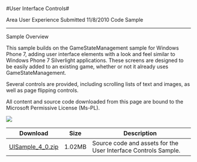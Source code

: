 #User Interface Controls#

Area
User Experience
Submitted
11/8/2010
Code Sample

---

Sample Overview

This sample builds on the GameStateManagement sample for Windows Phone 7, adding user interface elements with a look and feel similar to Windows Phone 7 Silverlight applications. These screens are designed to be easily added to an existing game, whether or not it already uses GameStateManagement.

Several controls are provided, including scrolling lists of text and images, as well as page flipping controls.


All content and source code downloaded from this page are bound to the Microsoft Permissive License (Ms-PL).

![](https://github.com/nkast/XNAGameStudio/blob/master/Images/uisample.png)


 
Download | Size | Description
---|---|---|
[UISample_4_0.zip](https://github.com/nkast/XNAGameStudio/blob/master/Samples/UISample_4_0.zip?raw=true) | 1.02MB | Source code and assets for the User Interface Controls Sample.